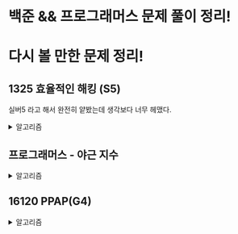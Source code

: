 # 백준 && 프로그래머스 문제 풀이 정리!

# 다시 볼 만한 문제 정리!
## 1325 효율적인 해킹 (S5)
실버5 라고 해서 완전히 얕봤는데 생각보다 너무 헤맸다. 
<details>
<summary> 알고리즘 </summary>
'각 노드' 마다 BFS 를 돌아서 간선 갯수를 세면 된다. 시간이 5초 이므로 이러한 풀이가 가능하다.
</details>

## 프로그래머스 - 야근 지수
<details>
<summary> 알고리즘 </summary>
이 문제는 단순 구현 문제이지만 heapq 를 쓰면 조금 더 간단하게 풀 수 있다.
</details>

## 16120 PPAP(G4)
<details>
<summary> 알고리즘 </summary>
이 문제는 Stack 을 사용한다는 걸 알면서도 풀지 못했는데,  
`지나간 PPAP 를 모아두는 스택` ,`검사(PPAP인지)를 위한 스택`, `남은 PPAP String` 이렇게 2개의 스택을 쓰고 있었다. 굳이 이렇게 하지 않고 `PPAP String 을 계속 모아두다가, PPAP[-4:] 부터 PPAP 인지` 검사하면 되는 문제였다.
</details>

